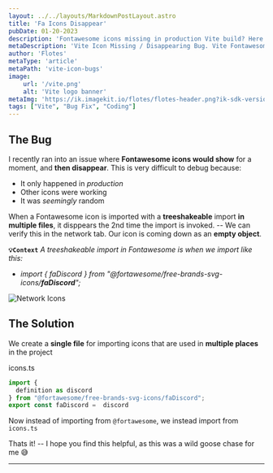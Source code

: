 ```yaml
---
layout: ../../layouts/MarkdownPostLayout.astro
title: 'Fa Icons Disappear'
pubDate: 01-20-2023
description: 'Fontawesome icons missing in production Vite build? Here is a possible cause and solution'
metaDescription: 'Vite Icon Missing / Disappearing Bug. Vite Fontawesome Icons Disappear in Production. My Font Awesome icons are randomly missing.'
author: 'Flotes'
metaType: 'article'
metaPath: 'vite-icon-bugs'
image:
    url: '/vite.png' 
    alt: 'Vite logo banner'
metaImg: 'https://ik.imagekit.io/flotes/flotes-header.png?ik-sdk-version=javascript-1.4.3&updatedAt=1674667619507'
tags: ["Vite", "Bug Fix", "Coding"]
---
```


## The Bug
I recently ran into an issue where **Fontawesome icons would show** for a moment, and **then disappear**. This is very difficult to debug because:
- It only happened in *production*
- Other icons were working
- It was *seemingly* random

When a Fontawesome icon is imported with a **treeshakeable** import **in multiple files**, it disppears the 2nd time the import is invoked. -- We can verify this in the network tab. Our icon is coming down as an **empty object**. 

**`💡Context`**  *A treeshakeable import in Fontawesome is when we import like this:*

- *import { faDiscord } from "@fortawesome/free-brands-svg-icons/**faDiscord**";*

![Network Icons](/network-icons.png)


## The Solution

We create a **single file** for importing icons that are used in **multiple places** in the project

<div class="file-header">
  <div class="circles">
    <div class="circle red"></div>
    <div class="circle yellow"></div>
    <div class="circle green"></div>
  </div>
  icons.ts
</div>

```typescript
import {
  definition as discord 
} from "@fortawesome/free-brands-svg-icons/faDiscord";
export const faDiscord =  discord
```

Now instead of importing from `@fortawesome`, we instead import from `icons.ts`

Thats it! -- I hope you find this helpful, as this was a wild goose chase for me 😅

---

